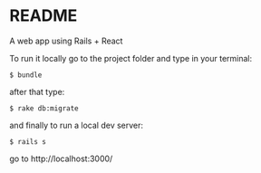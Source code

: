 # README

A web app using Rails + React

To run it locally go to the project folder and type in your terminal:

`$ bundle`

after that type:

`$ rake db:migrate`

and finally to run a local dev server:

`$ rails s`

go to http://localhost:3000/
